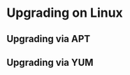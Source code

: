 Upgrading on Linux
==================

Upgrading via APT
-----------------


Upgrading via YUM
-----------------